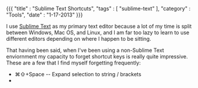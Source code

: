 {{{
    "title" : "Sublime Text Shortcuts",
    "tags"  : [ "sublime-text" ],
    "category" : "Tools",
    "date" : "1-17-2013"
}}}

I use [Sublime Text](http://www.sublimetext.com/) as my primary text editor because a lot of my time is split between Windows, Mac OS, and Linux, and I am far too lazy to learn to use different editors depending on where I happen to be sitting.

That having been said, when I've been using a non-Sublime Text enviornment my capacity to forget shortcut keys is really quite impressive. These are a few that I find myself forgetting frequently:

- &#8984;&#8679;+Space -- Expand selection to string / brackets
- 